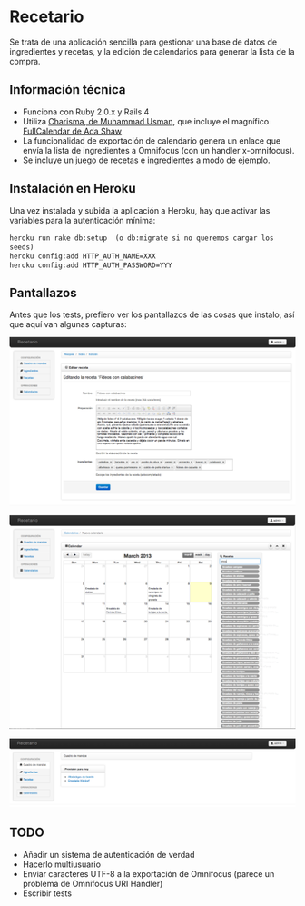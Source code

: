 Recetario
=========

Se trata de una aplicación sencilla para gestionar una base de datos de ingredientes y recetas, y la edición de calendarios para generar la lista de la compra.

Información técnica
-------------------

* Funciona con Ruby 2.0.x y Rails 4
* Utiliza [Charisma, de Muhammad Usman](http://usman.it/themes/charisma/), que incluye el magnífico [FullCalendar de Ada Shaw](http://arshaw.com/fullcalendar/)
* La funcionalidad de exportación de calendario genera un enlace que envía la lista de ingredientes a Omnifocus (con un handler x-omnifocus).
* Se incluye un juego de recetas e ingredientes a modo de ejemplo.


Instalación en Heroku
---------------------

Una vez instalada y subida la aplicación a Heroku, hay que activar las variables para la autenticación mínima:

    heroku run rake db:setup  (o db:migrate si no queremos cargar los seeds)
    heroku config:add HTTP_AUTH_NAME=XXX
    heroku config:add HTTP_AUTH_PASSWORD=YYY

Pantallazos
-----------

Antes que los tests, prefiero ver los pantallazos de las cosas que instalo, así que aquí van algunas capturas:

![Edición de recetas](https://github.com/pantulis/recetario/blob/master/doc/screenshots/edicion_receta.png?raw=true "Edición de recetas")

![Edición de calendario](https://github.com/pantulis/recetario/blob/master/doc/screenshots/edicion_calendario.png?raw=true "Edición del calendario")

![Cuadro de mandos](https://github.com/pantulis/recetario/blob/master/doc/screenshots/panel_control.png?raw=true "¿Qué hay hoy para comer?")


TODO
----

* Añadir un sistema de autenticación de verdad
* Hacerlo multiusuario
* Enviar caracteres UTF-8 a la exportación de Omnifocus (parece un problema de Omnifocus URI Handler)
* Escribir tests

